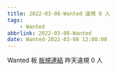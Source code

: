 ```yaml
---
title: 2022-03-08-Wanted 違規 0 人
tags:
    - Wanted
abbrlink: 2022-03-08-Wanted
date: Wanted-2022-03-08 12:00:00
---
```

Wanted 板 [板規連結](https://www.ptt.cc/bbs/Wanted/M.1608829773.A.D3B.html)
昨天違規 0 人
